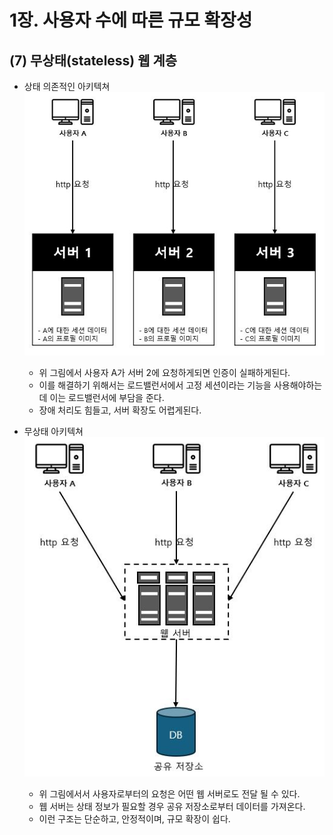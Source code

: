 # 1장. 사용자 수에 따른 규모 확장성

## (7) 무상태(stateless) 웹 계층

- 상태 의존적인 아키텍쳐
![1-10.dependency_arc.JPG](../images/chapter1/1-10.dependency_arc.JPG)
  - 위 그림에서 사용자 A가 서버 2에 요청하게되면 인증이 실패하게된다.
  - 이를 해결하기 위해서는 로드밸런서에서 고정 세션이라는 기능을 사용해야하는데 이는 로드밸런서에 부담을 준다.
  - 장애 처리도 힘들고, 서버 확장도 어렵게된다.

- 무상태 아키텍쳐
![1-10.undependency_arc.JPG](../images/chapter1/1-10.undependency_arc.JPG)
  - 위 그림에서서 사용자로부터의 요청은 어떤 웹 서버로도 전달 될 수 있다.
  - 웹 서버는 상태 정보가 필요할 경우 공유 저장소로부터 데이터를 가져온다.
  - 이런 구조는 단순하고, 안정적이며, 규모 확장이 쉽다.
